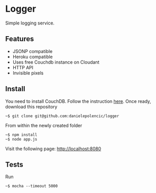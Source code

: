 # Logger
Simple logging service.

## Features
- JSONP compatible
- Heroku compatible
- Uses free Couchdb instance on Cloudant
- HTTP API
- Invisible pixels

## Install
You need to install CouchDB. Follow the instruction [here](http://couchdb.apache.org/). Once ready, download this repository

    ~$ git clone git@github.com:danielepolencic/logger

From within the newly created folder

    ~$ npm install
    ~$ node app.js

Visit the following page: [http://localhost:8080](http://localhost:8080)

## Tests
Run

    ~$ mocha --timeout 5000
